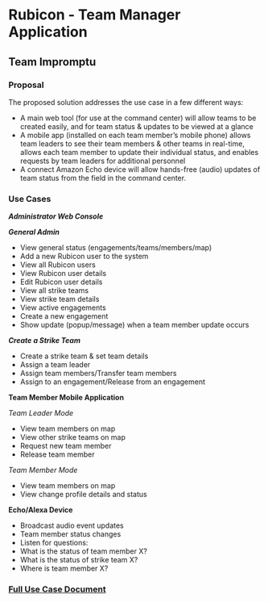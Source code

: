 #  Rubicon - Team Manager Application
## Team Impromptu
### Proposal
The proposed solution addresses the use case in a few different ways:
* A main web tool (for use at the command center) will allow teams to be created easily, and for team status & updates to be viewed at a glance
* A mobile app (installed on each team member’s mobile phone) allows team leaders to see their team members & other teams in real-time, allows each team member to update their individual status, and enables requests by team leaders for additional personnel
* A connect Amazon Echo device will allow hands-free (audio) updates of team status from the field in the command center.

###  Use Cases
***Administrator Web Console***

___General Admin___
* View general status (engagements/teams/members/map)
* Add a new Rubicon user to the system
* View all Rubicon users
* View Rubicon user details
* Edit Rubicon user details
* View all strike teams
* View strike team details
* View active engagements
* Create a new engagement
* Show update (popup/message) when a team member update occurs

___Create a Strike Team___
* Create a strike team & set team details
* Assign a team leader
* Assign team members/Transfer team members
* Assign to an engagement/Release from an engagement

**Team Member Mobile Application**

_Team Leader Mode_

* View team members on map
* View other strike teams on map
* Request new team member
* Release team member

_Team Member Mode_
* View team members on map
* View change profile details and status

**Echo/Alexa Device**

* Broadcast audio event updates
* Team member status changes
* Listen for questions:
* What is the status of team member X?
* What is the status of strike team X?
* Where is team member X?

###  [Full Use Case Document](https://docs.google.com/document/d/1i_YqGl3z3n3PQqfn06cAsWEssvgETKwPnlnQnQSF9Cs/edit?usp=sharing)